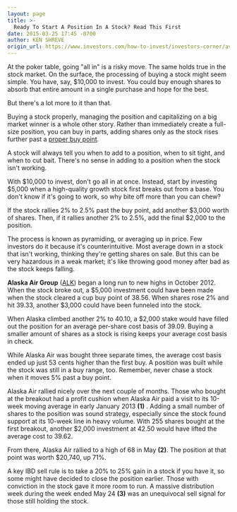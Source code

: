 ```yaml
---
layout: page
title: >-
  Ready To Start A Position In A Stock? Read This First
date: 2015-03-25 17:45 -0700
author: KEN SHREVE
origin_url: https://www.investors.com/how-to-invest/investors-corner/average-up-in-price-with-winning-stocks
---
```





At the poker table, going "all in" is a risky move. The same holds true in the stock market. On the surface, the processing of buying a stock might seem simple. You have, say, \$10,000 to invest. You could buy enough shares to absorb that entire amount in a single purchase and hope for the best.

  

But there's a lot more to it than that.

  

Buying a stock properly, managing the position and capitalizing on a big market winner is a whole other story. Rather than immediately create a full-size position, you can buy in parts, adding shares only as the stock rises further past a [proper buy point](http://education.investors.com/courselandingpage.aspx).

  

A stock will always tell you when to add to a position, when to sit tight, and when to cut bait. There's no sense in adding to a position when the stock isn't working.

  

With \$10,000 to invest, don't go all in at once. Instead, start by investing \$5,000 when a high-quality growth stock first breaks out from a base. You don't know if it's going to work, so why bite off more than you can chew?

  

If the stock rallies 2% to 2.5% past the buy point, add another \$3,000 worth of shares. Then, if it rallies another 2% to 2.5%, add the final \$2,000 to the position.

  

The process is known as pyramiding, or averaging up in price. Few investors do it because it's counterintuitive. Most average down in a stock that isn't working, thinking they're getting shares on sale. But this can be very hazardous in a weak market; it's like throwing good money after bad as the stock keeps falling.

  

**Alaska Air Group** ([ALK](https://research.investors.com/quote.aspx?symbol=ALK)) began a long run to new highs in October 2012. When the stock broke out, a \$5,000 investment could have been made when the stock cleared a cup buy point of 38.56. When shares rose 2% and hit 39.33, another \$3,000 could have been funneled into the stock.

  

When Alaska climbed another 2% to 40.10, a \$2,000 stake would have filled out the position for an average per-share cost basis of 39.09. Buying a smaller amount of shares as a stock is rising keeps your average cost basis in check.

  

While Alaska Air was bought three separate times, the average cost basis ended up just 53 cents higher than the first buy. A position was built while the stock was still in a buy range, too. Remember, never chase a stock when it moves 5% past a buy point.

  

Alaska Air rallied nicely over the next couple of months. Those who bought at the breakout had a profit cushion when Alaska Air paid a visit to its 10-week moving average in early January 2013 **(1)** . Adding a small number of shares to the position was sound strategy, especially since the stock found support at its 10-week line in heavy volume. With 255 shares bought at the first breakout, another \$2,000 investment at 42.50 would have lifted the average cost to 39.62.

  

From there, Alaska Air rallied to a high of 68 in May **(2)**. The position at that point was worth \$20,740, up 71%.

  

A key IBD sell rule is to take a 20% to 25% gain in a stock if you have it, so some might have decided to close the position earlier. Those with conviction in the stock gave it more room to run. A massive distribution week during the week ended May 24 **(3)** was an unequivocal sell signal for those still holding the stock.




